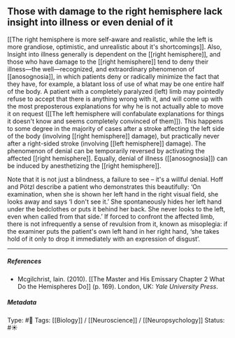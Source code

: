 ## Those with damage to the right hemisphere lack insight into illness or even denial of it # 

[[The right hemisphere is more self-aware and realistic, while the left is more grandiose, optimistic, and unrealistic about it's shortcomings]]. Also, Insight into illness generally is dependent on the [[right hemisphere]], and those who have damage to the [[right hemisphere]] tend to deny their illness—the well—recognized, and extraordinary phenomenon of [[anosognosia]], in which patients deny or radically minimize the fact that they have, for example, a blatant loss of use of what may be one entire half of the body. A patient with a completely paralyzed (left) limb may pointedly refuse to accept that there is anything wrong with it, and will come up with the most preposterous explanations for why he is not actually able to move it on request ([[The left hemisphere will confabulate explanations for things it doesn't know and seems completely convinced of them]]). This happens to some degree in the majority of cases after a stroke affecting the left side of the body (involving [[right hemisphere]] damage), but practically never after a right-sided stroke (involving [[left hemisphere]] damage). The phenomenon of denial can be temporarily reversed by activating the affected [[right hemisphere]]. Equally, denial of illness ([[anosognosia]]) can be induced by anesthetizing the [[right hemisphere]].

Note that it is not just a blindness, a failure to see – it's a willful denial. Hoff and Pötzl describe a patient who demonstrates this beautifully: ‘On examination, when she is shown her left hand in the right visual field, she looks away and says ‘I don't see it.’ She spontaneously hides her left hand under the bedclothes or puts it behind her back. She never looks to the left, even when called from that side.’ If forced to confront the affected limb, there is not infrequently a sense of revulsion from it, known as misoplegia: if the examiner puts the patient's own left hand in her right hand, ‘she takes hold of it only to drop it immediately with an expression of disgust’.

___

##### References

- Mcgilchrist, Iain. (2010). [[The Master and His Emissary Chapter 2 What Do the Hemispheres Do]] (p. 169). London, UK: _Yale University Press_.

##### Metadata

Type: #🔴 
Tags: [[Biology]] / [[Neuroscience]] / [[Neuropsychology]]
Status: #☀️ 